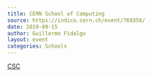 ```yaml
---
title: CERN School of Computing
source: https://indico.cern.ch/event/769356/
date: 2019-09-15
author: Guillermo Fidalgo
layout: event
categories: Schools
---
```

[CSC](https://indico.cern.ch/event/769356/)
